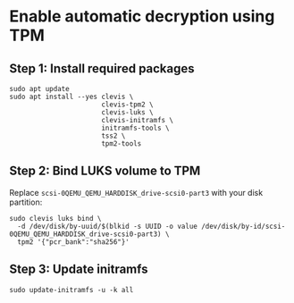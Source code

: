 # Enable automatic decryption using TPM

## Step 1: Install required packages

```shell
sudo apt update
sudo apt install --yes clevis \
                       clevis-tpm2 \
                       clevis-luks \
                       clevis-initramfs \
                       initramfs-tools \
                       tss2 \
                       tpm2-tools
```

## Step 2: Bind LUKS volume to TPM

Replace `scsi-0QEMU_QEMU_HARDDISK_drive-scsi0-part3` with your disk partition:

<!-- markdownlint-disable MD013 -->
```shell
sudo clevis luks bind \
  -d /dev/disk/by-uuid/$(blkid -s UUID -o value /dev/disk/by-id/scsi-0QEMU_QEMU_HARDDISK_drive-scsi0-part3) \
  tpm2 '{"pcr_bank":"sha256"}'
```
<!-- markdownlint-enable MD013 -->

## Step 3: Update initramfs

```shell
sudo update-initramfs -u -k all
```
